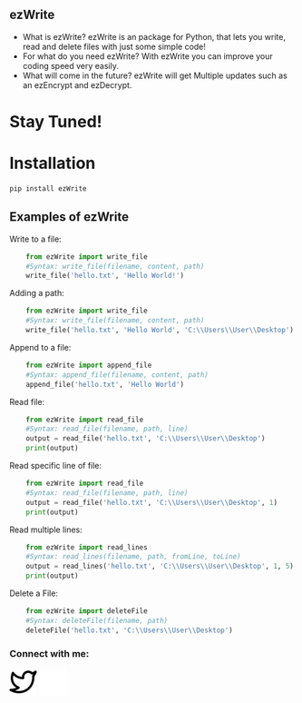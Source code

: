 ## ezWrite
- What is ezWrite? ezWrite is an package for Python, that lets you write, read and delete files with just some simple code!
- For what do you need ezWrite? With ezWrite you can improve your coding speed very easily.
- What will come in the future? ezWrite will get Multiple updates such as an ezEncrypt and ezDecrypt. 

# Stay Tuned!

# Installation

```python
pip install ezWrite
```

## Examples of ezWrite

Write to a file:
```python
    from ezWrite import write_file
    #Syntax: write_file(filename, content, path)
    write_file('hello.txt', 'Hello World!')
```

Adding a path:
```python
    from ezWrite import write_file
    #Syntax: write_file(filename, content, path)
    write_file('hello.txt', 'Hello World', 'C:\\Users\\User\\Desktop')
```

Append to a file:
```python
    from ezWrite import append_file
    #Syntax: append_file(filename, content, path)
    append_file('hello.txt', 'Hello World')
```

Read file:
```python
    from ezWrite import read_file
    #Syntax: read_file(filename, path, line)
    output = read_file('hello.txt', 'C:\\Users\\User\\Desktop')
    print(output)
```

Read specific line of file:
```python
    from ezWrite import read_file
    #Syntax: read_file(filename, path, line)
    output = read_file('hello.txt', 'C:\\Users\\User\\Desktop', 1)
    print(output)
```

Read multiple lines:
```python
    from ezWrite import read_lines
    #Syntax: read_lines(filename, path, fromLine, toLine)
    output = read_lines('hello.txt', 'C:\\Users\\User\\Desktop', 1, 5)
    print(output)
```

Delete a File:
```python
    from ezWrite import deleteFile
    #Syntax: deleteFile(filename, path)
    deleteFile('hello.txt', 'C:\\Users\\User\\Desktop')
```

### Connect with me:
[![website](https://raw.githubusercontent.com/codeSTACKr/codeSTACKr/master/img/twitter-light.svg)](https://twitter.com/MgmBeere#gh-light-mode-only)
[![website](https://raw.githubusercontent.com/codeSTACKr/codeSTACKr/master/img/twitter-dark.svg)](https://twitter.com/MgmBeere#gh-dark-mode-only)

